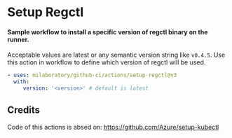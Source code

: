 # Setup Regctl

#### Sample workflow to install a specific version of regctl binary on the runner.

Acceptable values are latest or any semantic version string like `v0.4.5`. Use this action in workflow to define which version of regctl will be used.

```yaml
- uses: milaboratory/github-ci/actions/setup-regctl@v3
  with:
     version: '<version>' # default is latest
```
## Credits

Code of this actions is absed on: https://github.com/Azure/setup-kubectl
